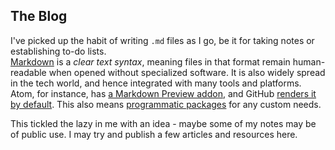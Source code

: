 ## The Blog

I've picked up the habit of writing `.md` files as I go, be it for taking notes or establishing to-do lists.  
[Markdown][wikipedia] is a _clear text syntax_, meaning files in that format remain human-readable when opened without specialized software. It is also widely spread in the tech world, and hence integrated with many tools and platforms.  
Atom, for instance, has [a Markdown Preview addon][Markdown Preview], and GitHub [renders it by default][gh.io]. This also means [programmatic packages][npm] for any custom needs.

This tickled the lazy in me with an idea - maybe some of my notes may be of public use. I may try and publish a few articles and resources here.



[wikipedia]: http://wikipedia.com/wiki/Markdown
[Markdown Preview]: https://atom.io/packages/markdown-preview
[gh.io]: https://github.com/ubarbaxor/ubarbaxor.github.io
[npm]: https://www.npmjs.com/package/showdown
